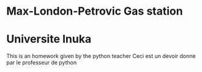 # Max-London-Petrovic Gas station
# Universite Inuka

This is an homework given by the python teacher
Ceci est un devoir donne par le professeur de python

